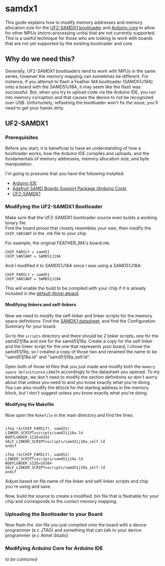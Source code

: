 # samdx1

This guide explains how to modify memory addresses and memory allocation size for the [UF2-SAMDX1 bootloader](https://github.com/adafruit/uf2-samdx1) and [Arduino core](https://github.com/adafruit/ArduinoCore-samd) to allow for other MPUs (micro-processing units) that are not currently supported. This is a useful technique for those who are looking to work with boards that are not yet supported by the existing bootloader and core.

## Why do we need this?

Generally, UF2-SAMDX1 bootloaders tend to work with MPUs in the same series, however the memory mapping can sometimes be different. For instance, if you attempt to flash a Feather M4 bootloader (SAMD51J*19*A) onto a board with the SAMD51J*18*A, it may seem like the flash was successful. But, when you try to upload code via the Arduino IDE, you run into memory corruption and that causes the device to not be recognized over USB. Unfortuntely, reflashing the bootloader won't fix the issue, you'll need to get your hands dirty.

## UF2-SAMDX1
### Prerequisites

Before you start, it is beneficial to have an understanding of how a bootloader works, how the Arduino IDE compiles and uploads, and the fundamentals of memory addresses, memory allocation size, and byte manipulation.

I'm going to presume that you have the following installed:
* [Arduino IDE](https://www.arduino.cc/en/software)
* [Adafruit SAMD Boards Support Package (Arduino Core)](https://learn.adafruit.com/adafruit-arduino-ide-setup/arduino-1-dot-6-x-ide)
* [UF2-SAMDX1](https://github.com/adafruit/uf2-samdx1)

### Modifying the UF2-SAMDX1 Bootloader
Make sure that the UF2-SAMDX1 bootloader source even builds a working binary file. <br />
Find the board pinout that closely resembles your own, then modify the `CHIP_VARIANT` in the .mk file to your chip.

For example, the original FEATHER_M4's board.mk:
```
CHIP_FAMILY = samd51
CHIP_VARIANT = SAMD51J19A
```

And I modified it to SAMD51J18A since I was using a SAMD51J18A:
```
CHIP_FAMILY = samd51
CHIP_VARIANT = SAMD51J18A
```

This will enable the build to be compiled with your chip if it is already included in the [default Atmel atpack](https://github.com/adafruit/uf2-samdx1/tree/master/lib) <br />

#### Modifying linkers and self-linkers
Now we need to modify the self-linker and linker scripts for the memory space definitions:
Find the [SAMDX1 datasheet](https://ww1.microchip.com/downloads/aemDocuments/documents/MCU32/ProductDocuments/DataSheets/SAM-D5x-E5x-Family-Data-Sheet-DS60001507.pdf), and find the Configuration Summary for your board.

Go to the `scripts` directory and there should be 2 linker scripts, one for the samd21j18a and one for the samd51j19a. Create a copy for the self linker and the linker script for the one that represents your board, I chose the samd51j19a, so I created a copy of those two and renamed the name to be "samd51j18a.ld" and "samd51j19a_self.ld".

Open both of those ld files that you just made and modify both the `memory space definitions`s `LENGTH` accordingly to the datasheet you opened. To my knowledge, we don't need to modify the section definitions so don't worry about that unless you need to and you know exactly what you're doing. <br />
You can also modify the `ORIGIN` for the starting address in the memory block, but I don't suggest unless you know exactly what you're doing.

#### Modifying the Makefile
Now open the `Makefile` in the main directory and find the lines:
```

ifeq ($(CHIP_FAMILY), samd21)
LINKER_SCRIPT=scripts/samd21j18a.ld
BOOTLOADER_SIZE=8192
SELF_LINKER_SCRIPT=scripts/samd21j18a_self.ld
endif

ifeq ($(CHIP_FAMILY), samd51)
LINKER_SCRIPT=scripts/samd51j19a.ld
BOOTLOADER_SIZE=16384
SELF_LINKER_SCRIPT=scripts/samd51j19a_self.ld
endif
```
Adjust based on file name of the linker and self-linker scripts and chip you're using and save.

Now, build the source to create a modified .bin file that is flashable for your chip and corresponds to the correct memory mapping.

### Uploading the Bootloader to your Board

Now flash the .bin file you just compiled onto the board with a device programmer (e.c JTAG) and something that can talk to your device programmer (e.c Atmel Studio)

### Modifying Arduino Core for Arduino IDE
*to be contiuned*
